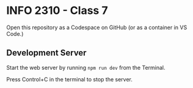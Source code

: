 # INFO 2310 - Class 7

Open this repository as a Codespace on GitHub (or as a container in VS Code.)

## Development Server

Start the web server by running `npm run dev` from the Terminal.

Press Control+C in the terminal to stop the server.
